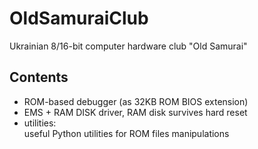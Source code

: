 # OldSamuraiClub
Ukrainian 8/16-bit computer hardware club "Old Samurai"
## Contents
- ROM-based debugger (as 32KB ROM BIOS extension)
- EMS + RAM DISK driver, RAM disk survives hard reset
- utilities:\
  useful Python utilities for ROM files manipulations
